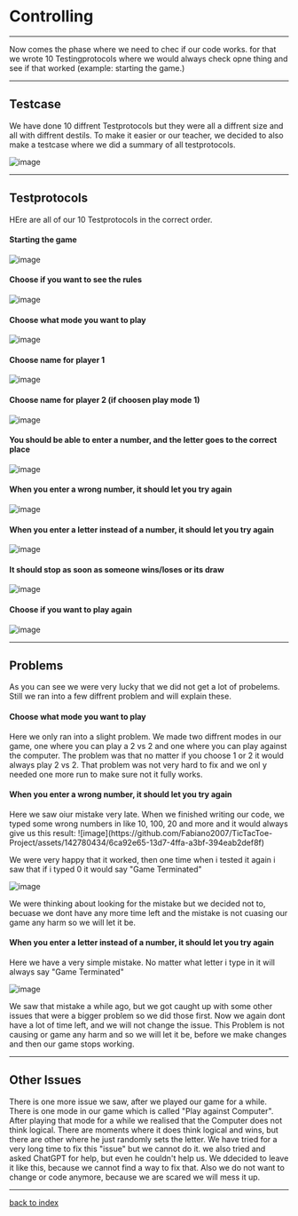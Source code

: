 # Controlling 
<hr> 
<p> Now comes the phase where we need to chec if our code works. for that we wrote 10 Testingprotocols where we would always check opne thing and see if that worked (example: starting the game.)</p>

<hr>

## Testcase 
<p> We have done 10 diffrent Testprotocols but they were all a diffrent size and all with diffrent destils. To make it easier or our teacher, we decided to also make a testcase where we did a summary of all testprotocols.</p>

![image](https://github.com/Fabiano2007/TicTacToe-Project/assets/142780434/569d6c47-6aaf-4d74-a3e7-16e4a8d08898)

<hr> 


## Testprotocols

<p> HEre are all of our 10 Testprotocols in the correct order.</p>

#### Starting the game 
![image](https://github.com/Fabiano2007/TicTacToe-Project/assets/142780434/ca715171-fb2c-475c-ab82-bf8aee202a6f)

#### Choose if you want to see the rules
![image](https://github.com/Fabiano2007/TicTacToe-Project/assets/142780434/627c3613-60c4-41ca-96b5-031bf66de9b7)

#### Choose what mode you want to play
![image](https://github.com/Fabiano2007/TicTacToe-Project/assets/142780434/1d5f3784-a5a2-4c1c-9344-76dffce1f49d)

#### Choose name for player 1 
![image](https://github.com/Fabiano2007/TicTacToe-Project/assets/142780434/2201fb18-e9f6-4cb5-85ee-761fc4b27382)

#### Choose name for player 2 (if choosen play mode 1)
![image](https://github.com/Fabiano2007/TicTacToe-Project/assets/142780434/4dda2d8f-895c-4670-9c86-26cd43ae913d)

#### You should be able to enter a number, and the letter goes to the correct place
![image](https://github.com/Fabiano2007/TicTacToe-Project/assets/142780434/dd88ff16-1421-400f-b349-7eeabf1ef9b4)

#### When you enter a wrong number, it should let you try again
![image](https://github.com/Fabiano2007/TicTacToe-Project/assets/142780434/32d70631-a9a0-48a7-aa4b-28d545d1191a)

#### When you enter a letter instead of a number, it should let you try again 
![image](https://github.com/Fabiano2007/TicTacToe-Project/assets/142780434/2fcec3c8-ef54-4e45-9477-0e85336d7915)

#### It should stop as soon as someone wins/loses or its draw 
![image](https://github.com/Fabiano2007/TicTacToe-Project/assets/142780434/1ffeb882-3a96-4eb7-a83b-d080c0c6a56e)

#### Choose if you want to play again
![image](https://github.com/Fabiano2007/TicTacToe-Project/assets/142780434/9bacd218-5455-48f7-b77e-c43daeedca4e)

<hr> 

## Problems 
<p> As you can see we were very lucky that we did not get a lot of probelems. Still we ran into a few diffrent problem  and will explain these.</p>

#### Choose what mode you want to play
<p> Here we only ran into a slight problem. We made two diffrent modes in our game, one where you can play a 2 vs 2 and one where you can play against the computer. The problem was that no matter if you choose 1 or 2 it would always play 2 vs 
 2. That problem was not very hard to fix and we onl y needed one more run to make sure not it fully works. </p>

 #### When you enter a wrong number, it should let you try again
 <p> Here we saw oiur mistake very late. When we finished writing our code, we typed some wrong numbers in like 10, 100, 20 and more and it would always give us this result:
 ![image](https://github.com/Fabiano2007/TicTacToe-Project/assets/142780434/6ca92e65-13d7-4ffa-a3bf-394eab2def8f)

We were very happy that it worked, then one time when i tested it again i saw that if i typed 0 it would say "Game Terminated"

![image](https://github.com/Fabiano2007/TicTacToe-Project/assets/142780434/b147f75a-9609-43a4-8902-6c57906fd828)

We were thinking about looking for the mistake but we decided not to, becuase we dont have any more time left and the mistake is not cuasing our game any harm so we will let it be. </p>

#### When you enter a letter instead of a number, it should let you try again

<p> Here we have a very simple mistake. No matter what letter i type in it will always say "Game Terminated"
  
![image](https://github.com/Fabiano2007/TicTacToe-Project/assets/142780434/27d76667-f412-47e4-a216-dfae0b1e14b7)

We saw that mistake a while ago, but we got caught up with some other issues that were a bigger problem so we did those first. Now we again dont have a lot of time left, and we will not change the issue. This Problem is not causing or game any harm and so we will let it be, before we make changes and then our game stops working. </p>

<hr>

## Other Issues 
<p> There is one more issue we saw, after we played our game for a while. There is one mode in our game which is called "Play against Computer". After playing that mode for a while we realised that the Computer does not think logical. There are moments where it does think logical and wins, but there are other where he just randomly sets the letter. 
We have tried for a very long time to fix this "issue" but we cannot do it. we also tried and asked ChatGPT for help, but even he couldn't help us. 
We ddecided to leave it like this, because we cannot find a way to fix that. Also we do not want to change or code anymore, because we are scared we will mess it up. </p>

<hr>

[back to index](README.md)

 






